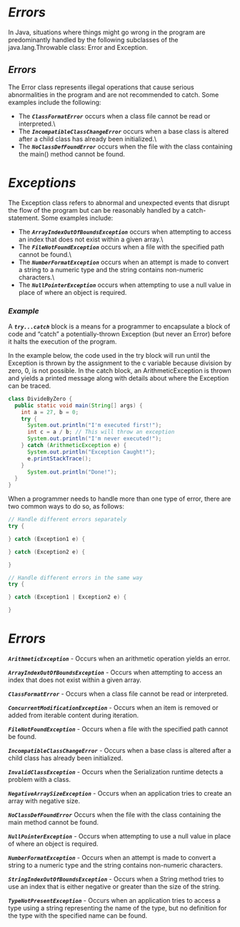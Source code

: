 # ***Errors***

In Java, situations where things might go wrong in the program are predominantly handled by the following subclasses of the java.lang.Throwable class: Error and Exception.

## ***Errors***
The Error class represents illegal operations that cause serious abnormalities in the program and are not recommended to catch. Some examples include the following:

- The ***`ClassFormatError`*** occurs when a class file cannot be read or interpreted.\
- The ***`IncompatibleClassChangeError`*** occurs when a base class is altered after a child class has already been initialized.\
- The ***`NoClassDefFoundError`*** occurs when the file with the class containing the main() method cannot be found.

# ***Exceptions***
The Exception class refers to abnormal and unexpected events that disrupt the flow of the program but can be reasonably handled by a catch-statement. Some examples include:

- The ***`ArrayIndexOutOfBoundsException`*** occurs when attempting to access an index that does not exist within a given array.\
- The ***`FileNotFoundException`*** occurs when a file with the specified path cannot be found.\
- The ***`NumberFormatException`*** occurs when an attempt is made to convert a string to a numeric type and the string contains non-numeric characters.\
- The ***`NullPointerException`*** occurs when attempting to use a null value in place of where an object is required.

### ***Example***
A ***`try...catch`*** block is a means for a programmer to encapsulate a block of code and “catch” a potentially-thrown Exception (but never an Error) before it halts the execution of the program.

In the example below, the code used in the try block will run until the Exception is thrown by the assignment to the c variable because division by zero, 0, is not possible. In the catch block, an ArithmeticException is thrown and yields a printed message along with details about where the Exception can be traced.
```java
class DivideByZero {
  public static void main(String[] args) {
    int a = 27, b = 0;
    try {
      System.out.println("I'm executed first!");
      int c = a / b; // This will throw an exception
      System.out.println("I'm never executed!");
    } catch (ArithmeticException e) {
      System.out.println("Exception Caught!");
      e.printStackTrace();
    }
      System.out.println("Done!");
  }
}
```
When a programmer needs to handle more than one type of error, there are two common ways to do so, as follows:
```java
// Handle different errors separately
try {

} catch (Exception1 e) {

} catch (Exception2 e) {

}

// Handle different errors in the same way
try {

} catch (Exception1 | Exception2 e) {

}
```

# ***Errors***
***`ArithmeticException`*** - 
Occurs when an arithmetic operation yields an error.

***`ArrayIndexOutOfBoundsException`*** - 
Occurs when attempting to access an index that does not exist within a given array.

***`ClassFormatError`*** - 
Occurs when a class file cannot be read or interpreted.

***`ConcurrentModificationException`*** - 
Occurs when an item is removed or added from iterable content during iteration.

***`FileNotFoundException`*** - 
Occurs when a file with the specified path cannot be found.

***`IncompatibleClassChangeError`*** - 
Occurs when a base class is altered after a child class has already been initialized.

***`InvalidClassException`*** - 
Occurs when the Serialization runtime detects a problem with a class.

***`NegativeArraySizeException`*** - 
Occurs when an application tries to create an array with negative size.

***`NoClassDefFoundError`***
Occurs when the file with the class containing the main method cannot be found.

***`NullPointerException`*** - 
Occurs when attempting to use a null value in place of where an object is required.

***`NumberFormatException`*** - 
 Occurs when an attempt is made to convert a string to a numeric type and the string contains non-numeric characters.

***`StringIndexOutOfBoundsException`*** -
Occurs when a String method tries to use an index that is either negative or greater than the size of the string.

***`TypeNotPresentException`*** - 
Occurs when an application tries to access a type using a string representing the name of the type, but no definition for the type with the specified name can be found.
